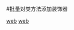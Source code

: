 #批量对类方法添加装饰器

[web](http://blog.csdn.net/zylcf818/article/details/5342276)
[web](http://www.cnblogs.com/rhcad/archive/2011/12/21/2296063.html)